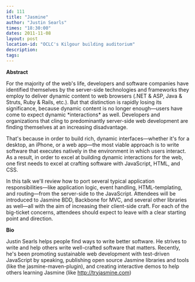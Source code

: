 ```yaml
---
id: 111
title: "Jasmine"
author: "Justin Searls"
times: "18:30:00"
dates: 2011-11-08
layout: post
location-id: "OCLC's Kilgour building auditorium"  
description: 
tags: 
---
```

 **Abstract**

For the majority of the web's life, developers and software companies have identified themselves by the server-side technologies and frameworks they employ to deliver dynamic content to web browsers (.NET & ASP, Java & Struts, Ruby & Rails, etc.). But that distinction is rapidly losing its significance, because dynamic content is no longer enough—users have come to expect dynamic \*interactions\* as well. Developers and organizations that cling to predominantly server-side web development are finding themselves at an increasing disadvantage.  
  
That's because in order to build rich, dynamic interfaces—whether it's for a desktop, an iPhone, or a web app—the most viable approach is to write software that executes natively in the environment in which users interact. As a result, in order to excel at building dynamic interactions for the web, one first needs to excel at crafting software with JavaScript, HTML, and CSS.  
  
In this talk we'll review how to port several typical application responsibilities—like application logic, event handling, HTML-templating, and routing—from the server-side to the JavaScript. Attendees will be introduced to Jasmine BDD, Backbone for MVC, and several other libraries as well—all with the aim of increasing their client-side craft. For each of the big-ticket concerns, attendees should expect to leave with a clear starting point and direction.

**Bio**

Justin Searls helps people find ways to write better software. He strives to write and help others write well-crafted software that matters. Recently, he's been promoting sustainable web development with test-driven JavaScript by speaking, publishing open source Jasmine libraries and tools (like the jasmine-maven-plugin), and creating interactive demos to help others learning Jasmine (like http://tryjasmine.com)

